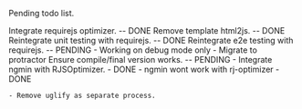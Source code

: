 Pending todo list.

Integrate requirejs optimizer. -- DONE
Remove template html2js. -- DONE
Reintegrate unit testing with requirejs. -- DONE
Reintegrate e2e testing with requirejs. -- PENDING
    - Working on debug mode only
    - Migrate to protractor
Ensure compile/final version works. -- PENDING
    - Integrate ngmin with RJSOptimizer. - DONE
        - ngmin wont work with rj-optimizer - DONE

    - Remove uglify as separate process.
